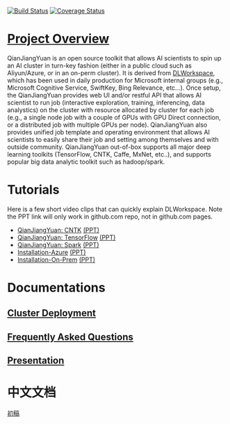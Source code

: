 [![Build Status](https://travis-ci.org/microsoft/DLWorkspace.svg?branch=dltsdev)](https://travis-ci.org/microsoft/DLWorkspace?branch=dltsdev)
[![Coverage Status](https://coveralls.io/repos/github/microsoft/DLWorkspace/badge.svg?branch=dltsdev)](https://coveralls.io/github/microsoft/DLWorkspace?branch=dltsdev)

# [](#header-1)[Project Overview](docs/index.md)

QianJiangYuan is an open source toolkit that allows AI scientists to spin up an AI cluster in turn-key fashion (either in a public cloud such as Aliyun/Azure, or in an on-perm cluster). It is derived from [DLWorkspace](https://github.com/microsoft/DLWorkspace), which has been used in daily production for Microsoft internal groups (e.g., Microsoft Cognitive Service, SwiftKey, Bing Relevance, etc...).
Once setup, the QianJiangYuan provides web UI and/or restful API that allows AI scientist to run job (interactive exploration, training, inferencing, data analystics)
on the cluster with resource allocated by cluster for each job (e.g., a single node job with a couple of GPUs with GPU Direct connection, or a distributed job with multiple GPUs per node). QianJiangYuan also provides
unified job template and operating environment that allows AI scientists to easily share their job and setting among themselves and with outside community. QianJiangYuan out-of-box supports all major deep learning toolkits (TensorFlow, CNTK, Caffe, MxNet, etc..), and supports popular big data analytic toolkit such as hadoop/spark. 

# [](#header-2)Tutorials

Here is a few short video clips that can quickly explain DLWorkspace. Note the PPT link will only work in github.com repo, not in github.com pages. 

* [QianJiangYuan: CNTK](https://youtu.be/3O0uwUwPRho) [(PPT)](docs/Presentation/Video/Running-CNTK.pptx)
* [QianJiangYuan: TensorFlow](https://youtu.be/Xa7exVurUmE) [(PPT)](docs/Presentation/Video/Running-TensorFlow.pptx)
* [QianJiangYuan: Spark](https://youtu.be/9kV9_w-eQYY) [(PPT)](docs/Presentation/Video/Running-Spark.pptx)
* [Installation-Azure](https://youtu.be/inDcl85-TRw) [(PPT)](docs/Presentation/Video/Installation-Azure.pptx)
* [Installation-On-Prem](https://youtu.be/T_00DrSxl70) [(PPT)](docs/Presentation/Video/Installation-On-Prem.pptx)

# [](#header-3)Documentations

## [Cluster Deployment](docs/deployment/Readme.md)

## [Frequently Asked Questions](docs/KnownIssues/Readme.md)

## [Presentation](docs/Presentation/1707/Readme.md)

# 中文文档
[初稿](https://qianjiangyuan.github.io/)